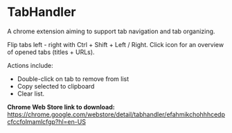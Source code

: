 # TabHandler
A chrome extension aiming to support tab navigation and tab organizing.

Flip tabs left - right with Ctrl + Shift + Left / Right. Click icon for an overview of opened tabs (titles + URLs).

Actions include:
- Double-click on tab to remove from list
- Copy selected to clipboard
- Clear list.

**Chrome Web Store link to download:**\
https://chrome.google.com/webstore/detail/tabhandler/efahmikchohhhcedpcfccfolmamlcfgp?hl=en-US
